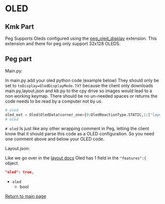 # OLED

## Kmk Part

Peg Supports Oleds configured using the
[peg_oled_display](https://github.com/KMKfw/kmk_firmware/blob/master/docs/peg_oled_display.md)
extension. This extension and there for peg only support 32x128 OLEDS.

## Peg part

Main.py:

In main.py add your oled python code (example below) They should only be set to
`toDisplay=OledDisplayMode.TXT` because the client only downloads
main.py,layout.json and kb.py to the cpy drive so images would lead to a non
working keymap. There should be no un-needed spaces or returns the code needs to
be read by a computer not by us.

```python
# oled
oled_ext = Oled(OledData(corner_one={0:OledReactionType.STATIC,1:["layer"]},corner_two={0:OledReactionType.LAYER,1:["","","","","","","",""]},corner_three={0:OledReactionType.LAYER,1:["","","","","","","",""]},corner_four={0:OledReactionType.LAYER,1:["","","","","","","",""]}),toDisplay=OledDisplayMode.TXT,flip=False)
# oled
```

`# oled` Is just like any other wrapping comment in Peg, letting the client know
that it should parse this code as a OLED configuration. So you need one comment
above and below your OLED code. 

Layout.json:

Like we go over in the [layout docs](./layout.md)
Oled has 1 field in the `"features":{` object.
```json
"oled": true,
 ```
* `oled`
  * bool

[Return to main page](./README.md)
